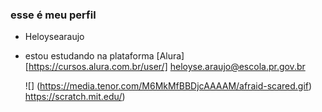 ### esse é meu perfil
- Heloysearaujo

- estou estudando na plataforma [Alura] [https://cursos.alura.com.br/user/]
  heloyse.araujo@escola.pr.gov.br


  ![] (https://media.tenor.com/M6MkMfBBDjcAAAAM/afraid-scared.gif)
  [](https://scratch.mit.edu/)https://scratch.mit.edu/)
